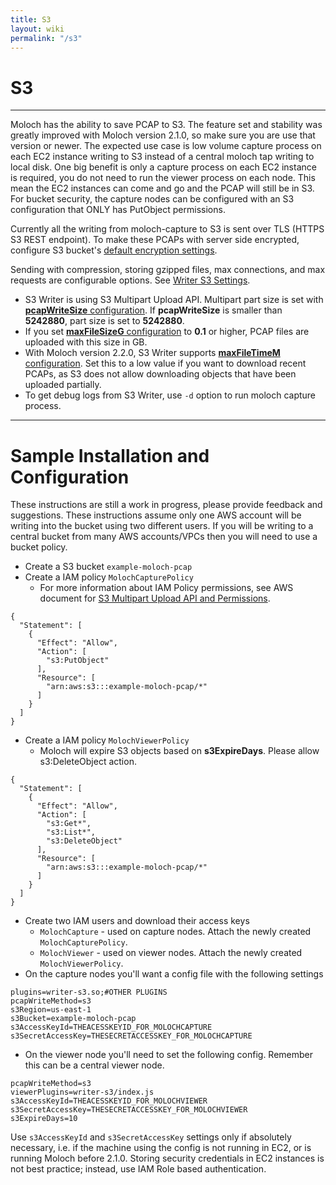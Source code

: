 ```yaml
---
title: S3
layout: wiki
permalink: "/s3"
---
```


<div class="full-height-and-width-container with-footer p-3" markdown="1">

# S3

---

Moloch has the ability to save PCAP to S3.
The feature set and stability was greatly improved with Moloch version 2.1.0, so make sure you are use that version or newer.
The expected use case is low volume capture process on each EC2 instance writing to S3 instead of a central moloch tap writing to local disk.
One big benefit is only a capture process on each EC2 instance is required, you do not need to run the viewer process on each node.
This mean the EC2 instances can come and go and the PCAP will still be in S3.
For bucket security, the capture nodes can be configured with an S3 configuration that ONLY has PutObject permissions.

Currently all the writing from moloch-capture to S3 is sent over TLS (HTTPS S3 REST endpoint).
To make these PCAPs with server side encrypted, configure S3 bucket's [default encryption settings](https://docs.aws.amazon.com/AmazonS3/latest/dev/bucket-encryption.html).

Sending with compression, storing gzipped files, max connections, and max requests are configurable options. See [Writer S3 Settings](https://molo.ch/settings#writer-s3-settings).

* S3 Writer is using S3 Multipart Upload API. Multipart part size is set with [**pcapWriteSize** configuration](https://molo.ch/settings#advanced-settings). If **pcapWriteSize** is smaller than **5242880**, part size is set to **5242880**.
* If you set [**maxFileSizeG** configuration](https://molo.ch/settings#basic-settings) to **0.1** or higher, PCAP files are uploaded with this size in GB.
* With Moloch version 2.2.0, S3 Writer supports [**maxFileTimeM** configuration](https://molo.ch/settings#basic-settings). Set this to a low value if you want to download recent PCAPs, as S3 does not allow downloading objects that have been uploaded partially.
* To get debug logs from S3 Writer, use `-d` option to run moloch capture process.

---

# Sample Installation and Configuration

These instructions are still a work in progress, please provide feedback and suggestions. These instructions assume only one AWS account will be writing into the bucket using two different users. If you will be writing to a central bucket from many AWS accounts/VPCs then you will need to use a bucket policy.

* Create a S3 bucket ```example-moloch-pcap```
* Create a IAM policy ```MolochCapturePolicy```
  * For more information about IAM Policy permissions, see AWS document for [S3 Multipart Upload API and Permissions](https://docs.aws.amazon.com/AmazonS3/latest/dev/mpuAndPermissions.html).

```
{
  "Statement": [
    {
      "Effect": "Allow",
      "Action": [
        "s3:PutObject"
      ],
      "Resource": [
        "arn:aws:s3:::example-moloch-pcap/*"
      ]
    }
  ]
}
```

* Create a IAM policy ```MolochViewerPolicy```
  * Moloch will expire S3 objects based on **s3ExpireDays**. Please allow s3:DeleteObject action.

```
{
  "Statement": [
    {
      "Effect": "Allow",
      "Action": [
        "s3:Get*",
        "s3:List*",
        "s3:DeleteObject"
      ],
      "Resource": [
        "arn:aws:s3:::example-moloch-pcap/*"
      ]
    }
  ]
}
```

* Create two IAM users and download their access keys
  * ```MolochCapture``` - used on capture nodes. Attach the newly created ```MolochCapturePolicy```.
  * ```MolochViewer``` - used on viewer nodes. Attach the newly created ```MolochViewerPolicy```.
* On the capture nodes you'll want a config file with the following settings

```
plugins=writer-s3.so;#OTHER PLUGINS
pcapWriteMethod=s3
s3Region=us-east-1
s3Bucket=example-moloch-pcap
s3AccessKeyId=THEACESSKEYID_FOR_MOLOCHCAPTURE
s3SecretAccessKey=THESECRETACCESSKEY_FOR_MOLOCHCAPTURE
```

* On the viewer node you'll need to set the following config. Remember this can be a central viewer node.

```
pcapWriteMethod=s3
viewerPlugins=writer-s3/index.js
s3AccessKeyId=THEACESSKEYID_FOR_MOLOCHVIEWER
s3SecretAccessKey=THESECRETACCESSKEY_FOR_MOLOCHVIEWER
s3ExpireDays=10
```

Use ```s3AccessKeyId``` and ```s3SecretAccessKey``` settings only if absolutely necessary, i.e. if the machine using the config is not running in EC2, or is running Moloch before 2.1.0. Storing security credentials in EC2 instances is not best practice; instead, use IAM Role based authentication.
</div>
